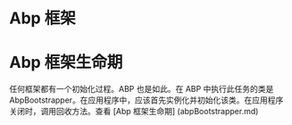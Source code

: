 # Abp 框架

# Abp 框架生命期

任何框架都有一个初始化过程。ABP 也是如此。在 ABP 中执行此任务的类是 AbpBootstrapper。在应用程序中，应该首先实例化并初始化该类。在应用程序关闭时，调用回收方法。查看 [Abp 框架生命期] (abpBootstrapper.md)

## 
